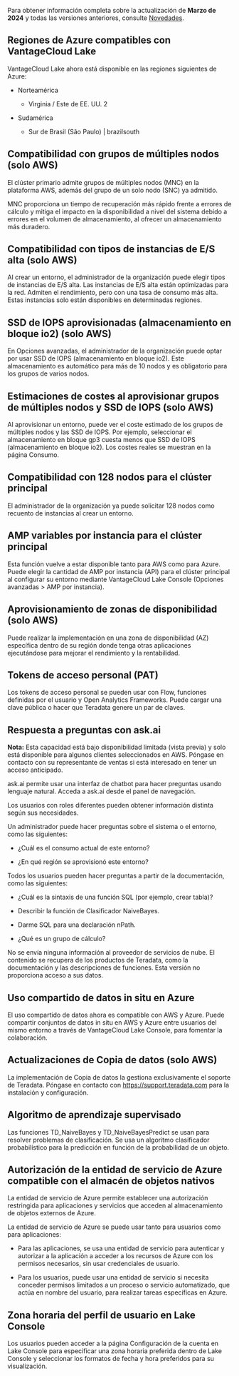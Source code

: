 Para obtener información completa sobre la actualización de **Marzo de 2024** y todas las versiones anteriores, consulte [Novedades](https://docs.teradata.com/access/sources/dita/topic?dita:mapPath=phg1621910019905.ditamap&dita:ditavalPath=pny1626732985837.ditaval&dita:topicPath=lpz1632246643646.dita).

Regiones de Azure compatibles con VantageCloud Lake
---------------------------------------------------

VantageCloud Lake ahora está disponible en las regiones siguientes de Azure:

-   Norteamérica

    -   Virginia / Este de EE. UU. 2

-   Sudamérica

    -   Sur de Brasil (São Paulo) \| brazilsouth

Compatibilidad con grupos de múltiples nodos (solo AWS)
-------------------------------------------------------

El clúster primario admite grupos de múltiples nodos (MNC) en la plataforma AWS, además del grupo de un solo nodo (SNC) ya admitido.

MNC proporciona un tiempo de recuperación más rápido frente a errores de cálculo y mitiga el impacto en la disponibilidad a nivel del sistema debido a errores en el volumen de almacenamiento, al ofrecer un almacenamiento más duradero.

Compatibilidad con tipos de instancias de E/S alta (solo AWS)
-------------------------------------------------------------

Al crear un entorno, el administrador de la organización puede elegir tipos de instancias de E/S alta. Las instancias de E/S alta están optimizadas para la red. Admiten el rendimiento, pero con una tasa de consumo más alta. Estas instancias solo están disponibles en determinadas regiones.

SSD de IOPS aprovisionadas (almacenamiento en bloque io2) (solo AWS)
--------------------------------------------------------------------

En Opciones avanzadas, el administrador de la organización puede optar por usar SSD de IOPS (almacenamiento en bloque io2). Este almacenamiento es automático para más de 10 nodos y es obligatorio para los grupos de varios nodos.

Estimaciones de costes al aprovisionar grupos de múltiples nodos y SSD de IOPS (solo AWS)
-----------------------------------------------------------------------------------------

Al aprovisionar un entorno, puede ver el coste estimado de los grupos de múltiples nodos y las SSD de IOPS. Por ejemplo, seleccionar el almacenamiento en bloque gp3 cuesta menos que SSD de IOPS (almacenamiento en bloque io2). Los costes reales se muestran en la página Consumo.

Compatibilidad con 128 nodos para el clúster principal
------------------------------------------------------

El administrador de la organización ya puede solicitar 128 nodos como recuento de instancias al crear un entorno.

AMP variables por instancia para el clúster principal
-----------------------------------------------------

Esta función vuelve a estar disponible tanto para AWS como para Azure. Puede elegir la cantidad de AMP por instancia (API) para el clúster principal al configurar su entorno mediante VantageCloud Lake Console (Opciones avanzadas \> AMP por instancia).

Aprovisionamiento de zonas de disponibilidad (solo AWS)
-------------------------------------------------------

Puede realizar la implementación en una zona de disponibilidad (AZ) específica dentro de su región donde tenga otras aplicaciones ejecutándose para mejorar el rendimiento y la rentabilidad.

Tokens de acceso personal (PAT)
-------------------------------

Los tokens de acceso personal se pueden usar con Flow, funciones definidas por el usuario y Open Analytics Frameworks. Puede cargar una clave pública o hacer que Teradata genere un par de claves.

Respuesta a preguntas con ask.ai
--------------------------------

**Nota:** Esta capacidad está bajo disponibilidad limitada (vista previa) y solo está disponible para algunos clientes seleccionados en AWS. Póngase en contacto con su representante de ventas si está interesado en tener un acceso anticipado.

ask.ai permite usar una interfaz de chatbot para hacer preguntas usando lenguaje natural. Acceda a ask.ai desde el panel de navegación.

Los usuarios con roles diferentes pueden obtener información distinta según sus necesidades.

Un administrador puede hacer preguntas sobre el sistema o el entorno, como las siguientes:

-   ¿Cuál es el consumo actual de este entorno?

-   ¿En qué región se aprovisionó este entorno?

Todos los usuarios pueden hacer preguntas a partir de la documentación, como las siguientes:

-   ¿Cuál es la sintaxis de una función SQL (por ejemplo, crear tabla)?

-   Describir la función de Clasificador NaiveBayes.

-   Darme SQL para una declaración nPath.

-   ¿Qué es un grupo de cálculo?

No se envía ninguna información al proveedor de servicios de nube. El contenido se recupera de los productos de Teradata, como la documentación y las descripciones de funciones. Esta versión no proporciona acceso a sus datos.

Uso compartido de datos in situ en Azure
----------------------------------------

El uso compartido de datos ahora es compatible con AWS y Azure. Puede compartir conjuntos de datos in situ en AWS y Azure entre usuarios del mismo entorno a través de VantageCloud Lake Console, para fomentar la colaboración.

Actualizaciones de Copia de datos (solo AWS)
--------------------------------------------

La implementación de Copia de datos la gestiona exclusivamente el soporte de Teradata. Póngase en contacto con https://support.teradata.com para la instalación y configuración.

Algoritmo de aprendizaje supervisado
------------------------------------

Las funciones TD\_NaiveBayes y TD\_NaiveBayesPredict se usan para resolver problemas de clasificación. Se usa un algoritmo clasificador probabilístico para la predicción en función de la probabilidad de un objeto.

Autorización de la entidad de servicio de Azure compatible con el almacén de objetos nativos
--------------------------------------------------------------------------------------------

La entidad de servicio de Azure permite establecer una autorización restringida para aplicaciones y servicios que acceden al almacenamiento de objetos externos de Azure.

La entidad de servicio de Azure se puede usar tanto para usuarios como para aplicaciones:

-   Para las aplicaciones, se usa una entidad de servicio para autenticar y autorizar a la aplicación a acceder a los recursos de Azure con los permisos necesarios, sin usar credenciales de usuario.

-   Para los usuarios, puede usar una entidad de servicio si necesita conceder permisos limitados a un proceso o servicio automatizado, que actúa en nombre del usuario, para realizar tareas específicas en Azure.

Zona horaria del perfil de usuario en Lake Console
--------------------------------------------------

Los usuarios pueden acceder a la página Configuración de la cuenta en Lake Console para especificar una zona horaria preferida dentro de Lake Console y seleccionar los formatos de fecha y hora preferidos para su visualización.

